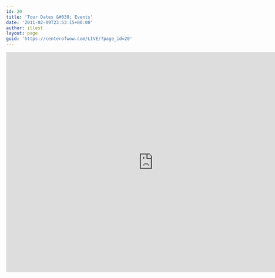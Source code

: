 ```yaml
---
id: 20
title: 'Tour Dates &#038; Events'
date: '2011-02-09T23:53:15+00:00'
author: illest
layout: page
guid: 'https://centerofwow.com/LIVE/?page_id=20'
---
```


<iframe frameborder="0" height="600" loading="lazy" scrolling="no" src="https://calendar.google.com/calendar/embed?src=mzoo.org_7aejhr4hr2i008e5gsp8kpgg80%40group.calendar.google.com&ctz=America%2FChicago" style="border: 0" width="800"></iframe>